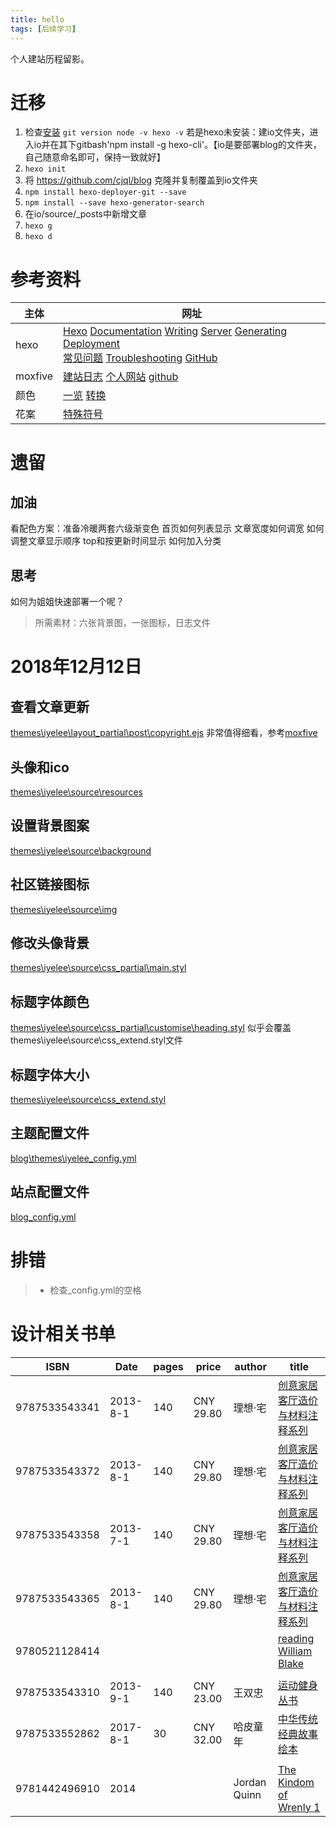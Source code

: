 ```yaml
---
title: hello
tags: [后续学习]
---
```

个人建站历程留影。
<!-- more -->
# 迁移
1. 检查[安装](https://hexo.io/zh-cn/docs/)
`
git version
node -v
hexo -v
`
若是hexo未安装：建io文件夹，进入io并在其下gitbash'npm install -g hexo-cli'。【io是要部署blog的文件夹，自己随意命名即可，保持一致就好】
1. `hexo init`
2. 将 https://github.com/cjql/blog 克隆并复制覆盖到io文件夹
3. `npm install hexo-deployer-git --save`
4. `npm install --save hexo-generator-search`
5. 在io/source/_posts中新增文章
6. `hexo g`
7. `hexo d`
# 参考资料

主体|网址
--|--
hexo|[Hexo](https://hexo.io/) [Documentation](https://hexo.io/docs/) [Writing](https://hexo.io/docs/writing.html) [Server](https://hexo.io/docs/server.html) [Generating](https://hexo.io/docs/generating.html) [Deployment](https://hexo.io/docs/deployment.html)<br> [常见问题](https://xuanwo.io/2014/08/14/hexo-usual-problem/)  [Troubleshooting](https://hexo.io/docs/troubleshooting.html)  [GitHub](https://github.com/hexojs/hexo/issues) 
moxfive|[建站日志](http://moxfive.xyz/2015/08/20/blog-building/) [个人网站](http://moxfive.xyz/) [github](https://github.com/MOxFIVE)
颜色|[一览](http://www.w3school.com.cn/cssref/css_colorsfull.asp) [转换](https://www.sioe.cn/yingyong/yanse-rgb-16/)
花案|[特殊符号](http://www.haowangming.cc/teshufuhao/)

# 遗留
## 加油
看配色方案：准备冷暖两套六级渐变色
首页如何列表显示
文章宽度如何调宽
如何调整文章显示顺序
top和按更新时间显示
如何加入分类
## 思考
如何为姐姐快速部署一个呢？
>所需素材：六张背景图，一张图标，日志文件

# 2018年12月12日
## 查看文章更新
[themes\iyelee\layout\_partial\post\copyright.ejs](https://github.com/cjql/blog/edit/master/themes/iyelee/layout/_partial/post/copyright.ejs)
非常值得细看，参考[moxfive](http://moxfive.xyz/2016/01/10/hexo-post-version-control/)
## 头像和ico
[themes\iyelee\source\resources](https://github.com/cjql/blog/tree/master/themes/iyelee/source/resources)
## 设置背景图案
[themes\iyelee\source\background](https://github.com/cjql/blog/tree/master/themes/iyelee/source/background)
## 社区链接图标
[themes\iyelee\source\img](https://github.com/cjql/blog/tree/master/themes/iyelee/source/img)
## 修改头像背景
[themes\iyelee\source\css\_partial\main.styl](https://github.com/cjql/blog/edit/master/themes/iyelee/source/css/_partial/main.styl)
## 标题字体颜色
[themes\iyelee\source\css\_partial\customise\heading.styl](https://github.com/cjql/blog/edit/master/themes/iyelee/source/css/_partial/customise/heading.styl)
似乎会覆盖themes\iyelee\source\css\_extend.styl文件
## 标题字体大小
[themes\iyelee\source\css\_extend.styl](https://github.com/cjql/blog/edit/master/themes/iyelee/source/css/_extend.styl)
## 主题配置文件
[blog\themes\iyelee\_config.yml](https://github.com/cjql/blog/edit/master/themes/iyelee/_config.yml)
## 站点配置文件
[blog\_config.yml](https://github.com/cjql/blog/edit/master/_config.yml)

# 排错
> - 检查_config.yml的空格

# 设计相关书单
ISBN|Date|pages|price|author|title
-|-|-|-|-|-
9787533543341|2013-8-1|140|CNY 29.80|理想·宅|[创意家居客厅造价与材料注释系列](https://book.douban.com/subject/30197610/)
9787533543372|2013-8-1|140|CNY 29.80|理想·宅|[创意家居客厅造价与材料注释系列](https://book.douban.com/subject/30197611/)
9787533543358|2013-7-1|140|CNY 29.80|理想·宅|[创意家居客厅造价与材料注释系列](https://book.douban.com/subject/30197612/)
9787533543365|2013-8-1|140|CNY 29.80|理想·宅|[创意家居客厅造价与材料注释系列](https://book.douban.com/subject/30197613/)
9780521128414|||||[reading William Blake](https://book.douban.com/subject/30197614/)
|||||[](https://book.douban.com/subject/30197615/)
9787533543310|2013-9-1|140|CNY 23.00|王双忠|[运动健身丛书](https://book.douban.com/subject/30197616/)
9787533552862|2017-8-1|30|CNY 32.00|哈皮童年|[中华传统经典故事绘本](https://book.douban.com/subject/30197617/)
|||||[](https://book.douban.com/subject/30197618/)
9781442496910|2014|||Jordan Quinn|[The Kindom of Wrenly 1](https://book.douban.com/subject/30197619/)